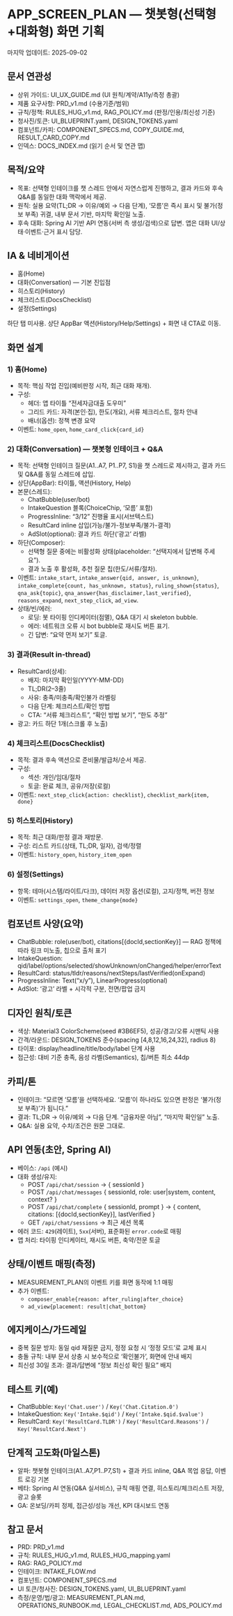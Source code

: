 # APP_SCREEN_PLAN — 챗봇형(선택형+대화형) 화면 기획

마지막 업데이트: 2025-09-02

## 문서 연관성
- 상위 가이드: UI_UX_GUIDE.md (UI 원칙/계약/A11y/측정 총괄)
- 제품 요구사항: PRD_v1.md (수용기준/범위)
- 규칙/정책: RULES_HUG_v1.md, RAG_POLICY.md (판정/인용/최신성 기준)
- 청사진/토큰: UI_BLUEPRINT.yaml, DESIGN_TOKENS.yaml
- 컴포넌트/카피: COMPONENT_SPECS.md, COPY_GUIDE.md, RESULT_CARD_COPY.md
- 인덱스: DOCS_INDEX.md (읽기 순서 및 연관 맵)

## 목적/요약
- 목표: 선택형 인테이크를 챗 스레드 안에서 자연스럽게 진행하고, 결과 카드와 후속 Q&A를 동일한 대화 맥락에서 제공.
- 원칙: 실용 요약(TL;DR → 이유/예외 → 다음 단계), ‘모름’은 즉시 표시 및 불가(정보 부족) 귀결, 내부 문서 기반, 마지막 확인일 노출.
- 후속 대화: Spring AI 기반 API 연동(서버 측 생성/검색)으로 답변. 앱은 대화 UI/상태·이벤트·근거 표시 담당.

## IA & 네비게이션
- 홈(Home)
- 대화(Conversation) — 기본 진입점
- 히스토리(History)
- 체크리스트(DocsChecklist)
- 설정(Settings)

하단 탭 미사용. 상단 AppBar 액션(History/Help/Settings) + 화면 내 CTA로 이동.

## 화면 설계

### 1) 홈(Home)
- 목적: 핵심 작업 진입(예비판정 시작, 최근 대화 재개).
- 구성:
  - 헤더: 앱 타이틀 “전세자금대출 도우미”
  - 그리드 카드: 자격(본인·집), 한도(개요), 서류 체크리스트, 절차 안내
  - 배너(옵션): 정책 변경 요약
- 이벤트: `home_open`, `home_card_click{card_id}`

### 2) 대화(Conversation) — 챗봇형 인테이크 + Q&A
- 목적: 선택형 인테이크 질문(A1..A7, P1..P7, S1)을 챗 스레드로 제시하고, 결과 카드 및 Q&A를 동일 스레드에 삽입.
- 상단(AppBar): 타이틀, 액션(History, Help)
- 본문(스레드):
  - ChatBubble(user/bot)
  - IntakeQuestion 블록(ChoiceChip, ‘모름’ 포함)
  - ProgressInline: “3/12” 진행율 표시(서브텍스트)
  - ResultCard inline 삽입(가능/불가-정보부족/불가-결격)
  - AdSlot(optional): 결과 카드 하단(‘광고’ 라벨)
- 하단(Composer):
  - 선택형 질문 중에는 비활성화 상태(placeholder: “선택지에서 답변해 주세요”).
  - 결과 노출 후 활성화, 추천 질문 칩(한도/서류/절차).
- 이벤트: `intake_start`, `intake_answer{qid, answer, is_unknown}`, `intake_complete{count, has_unknown, status}`, `ruling_shown{status}`, `qna_ask{topic}`, `qna_answer{has_disclaimer,last_verified}`, `reasons_expand`, `next_step_click`, `ad_view`.
- 상태/빈/에러:
  - 로딩: 봇 타이핑 인디케이터(점멸), Q&A 대기 시 skeleton bubble.
  - 에러: 네트워크 오류 시 bot bubble로 재시도 버튼 표기.
  - 긴 답변: “요약 먼저 보기” 토글.

### 3) 결과(Result in-thread)
- ResultCard(상세):
  - 배지: 마지막 확인일(YYYY-MM-DD)
  - TL;DR(2–3줄)
  - 사유: 충족/미충족/확인불가 라벨링
  - 다음 단계: 체크리스트/확인 방법
  - CTA: “서류 체크리스트”, “확인 방법 보기”, “한도 추정”
- 광고: 카드 하단 1개(스크롤 후 노출)

### 4) 체크리스트(DocsChecklist)
- 목적: 결과 후속 액션으로 준비물/발급처/순서 제공.
- 구성:
  - 섹션: 개인/임대/절차
  - 토글: 완료 체크, 공유/저장(로컬)
- 이벤트: `next_step_click{action: checklist}`, `checklist_mark{item, done}`

### 5) 히스토리(History)
- 목적: 최근 대화/판정 결과 재방문.
- 구성: 리스트 카드(상태, TL;DR, 일자), 검색/정렬
- 이벤트: `history_open`, `history_item_open`

### 6) 설정(Settings)
- 항목: 테마(시스템/라이트/다크), 데이터 저장 옵션(로컬), 고지/정책, 버전 정보
- 이벤트: `settings_open`, `theme_change{mode}`

## 컴포넌트 사양(요약)
- ChatBubble: role(user/bot), citations[{docId,sectionKey}] — RAG 정책에 따라 링크 미노출, 칩으로 출처 표기
- IntakeQuestion: qid/label/options/selected/showUnknown/onChanged/helper/errorText
- ResultCard: status/tldr/reasons/nextSteps/lastVerified(onExpand)
- ProgressInline: Text(“x/y”), LinearProgress(optional)
- AdSlot: ‘광고’ 라벨 + 시각적 구분, 전면/팝업 금지

## 디자인 원칙/토큰
- 색상: Material3 ColorScheme(seed #3B6EF5), 성공/경고/오류 시맨틱 사용
- 간격/라운드: DESIGN_TOKENS 준수(spacing [4,8,12,16,24,32], radius 8)
- 타이포: display/headline/title/body/label 단계 사용
- 접근성: 대비 기준 충족, 음성 라벨(Semantics), 칩/버튼 최소 44dp

## 카피/톤
- 인테이크: “모르면 ‘모름’을 선택하세요. ‘모름’이 하나라도 있으면 판정은 ‘불가(정보 부족)’가 됩니다.”
- 결과: TL;DR → 이유/예외 → 다음 단계. “금융자문 아님”, “마지막 확인일” 노출.
- Q&A: 실용 요약, 수치/조건은 원문 그대로.

## API 연동(초안, Spring AI)
- 베이스: `/api` (예시)
- 대화 생성/유지:
  - POST `/api/chat/session` → { sessionId }
  - POST `/api/chat/messages` { sessionId, role: user|system, content, context? }
  - POST `/api/chat/complete` { sessionId, prompt } → { content, citations: [{docId,sectionKey}], lastVerified }
  - GET `/api/chat/sessions` → 최근 세션 목록
- 에러 코드: `429`(레이트), `5xx`(서버), 표준화된 `error.code`로 매핑
- 앱 처리: 타이핑 인디케이터, 재시도 버튼, 축약/전문 토글

## 상태/이벤트 매핑(측정)
- MEASUREMENT_PLAN의 이벤트 키를 화면 동작에 1:1 매핑
- 추가 이벤트:
  - `composer_enable{reason: after_ruling|after_choice}`
  - `ad_view{placement: result|chat_bottom}`

## 에지케이스/가드레일
- 중복 질문 방지: 동일 qid 재질문 금지, 정정 요청 시 ‘정정 모드’로 교체 표시
- 충돌 규칙: 내부 문서 상충 시 보수적으로 ‘확인불가’, 화면에 안내 배지
- 최신성 30일 초과: 결과/답변에 “정보 최신성 확인 필요” 배지

## 테스트 키(예)
- ChatBubble: `Key('Chat.user')` / `Key('Chat.Citation.0')`
- IntakeQuestion: `Key('Intake.$qid')` / `Key('Intake.$qid.$value')`
- ResultCard: `Key('ResultCard.TLDR')` / `Key('ResultCard.Reasons')` / `Key('ResultCard.Next')`

## 단계적 고도화(마일스톤)
- 알파: 챗봇형 인테이크(A1..A7,P1..P7,S1) + 결과 카드 inline, Q&A 목업 응답, 이벤트 로깅 기본
- 베타: Spring AI 연동(Q&A 실서비스), 규칙 매핑 연결, 히스토리/체크리스트 저장, 광고 슬롯
- GA: 온보딩/카피 정제, 접근성/성능 개선, KPI 대시보드 연동

## 참고 문서
- PRD: PRD_v1.md
- 규칙: RULES_HUG_v1.md, RULES_HUG_mapping.yaml
- RAG: RAG_POLICY.md
- 인테이크: INTAKE_FLOW.md
- 컴포넌트: COMPONENT_SPECS.md
- UI 토큰/청사진: DESIGN_TOKENS.yaml, UI_BLUEPRINT.yaml
- 측정/운영/법/광고: MEASUREMENT_PLAN.md, OPERATIONS_RUNBOOK.md, LEGAL_CHECKLIST.md, ADS_POLICY.md
